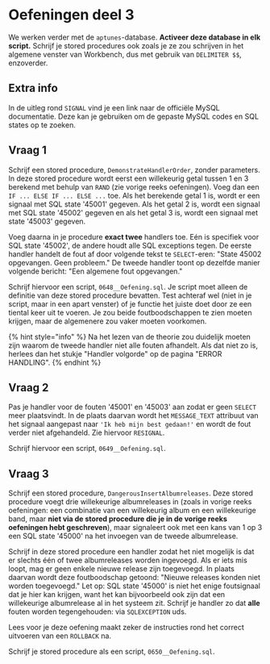 # Oefeningen deel 3

We werken verder met de `aptunes`-database. **Activeer deze database in elk script.** Schrijf je stored procedures ook zoals je ze zou schrijven in het algemene venster van Workbench, dus met gebruik van `DELIMITER $$`, enzoverder.

## Extra info

In de uitleg rond `SIGNAL` vind je een link naar de officiële MySQL documentatie. Deze kan je gebruiken om de gepaste MySQL codes en SQL states op te zoeken.

## Vraag 1

Schrijf een stored procedure, `DemonstrateHandlerOrder`, zonder parameters. In deze stored procedure wordt eerst een willekeurig getal tussen 1 en 3 berekend met behulp van `RAND` \(zie vorige reeks oefeningen\). Voeg dan een `IF ... ELSE IF ... ELSE ...` toe. Als het berekende getal 1 is, wordt er een signaal met SQL state '45001' gegeven. Als het getal 2 is, wordt een signaal met SQL state '45002' gegeven en als het getal 3 is, wordt een signaal met state '45003' gegeven.

Voeg daarna in je procedure **exact twee** handlers toe. Eén is specifiek voor SQL state '45002', de andere houdt alle SQL exceptions tegen. De eerste handler handelt de fout af door volgende tekst te `SELECT`-eren: "State 45002 opgevangen. Geen probleem." De tweede handler toont op dezelfde manier volgende bericht: "Een algemene fout opgevangen."

Schrijf hiervoor een script, `0648__Oefening.sql`. Je script moet alleen de definitie van deze stored procedure bevatten. Test achteraf wel \(niet in je script, maar in een apart venster\) of je functie het juiste doet door ze een tiental keer uit te voeren. Je zou beide foutboodschappen te zien moeten krijgen, maar de algemenere zou vaker moeten voorkomen.

{% hint style="info" %}
Na het lezen van de theorie zou duidelijk moeten zijn waarom de tweede handler niet alle fouten afhandelt. Als dat niet zo is, herlees dan het stukje "Handler volgorde" op de pagina "ERROR HANDLING".
{% endhint %}

## Vraag 2

Pas je handler voor de fouten '45001' en '45003' aan zodat er geen `SELECT` meer plaatsvindt. In de plaats daarvan wordt het `MESSAGE_TEXT` attribuut van het signaal aangepast naar `'Ik heb mijn best gedaan!'` en wordt de fout verder niet afgehandeld. Zie hiervoor `RESIGNAL`.

Schrijf hiervoor een script, `0649__Oefening.sql`.

## Vraag 3

Schrijf een stored procedure, `DangerousInsertAlbumreleases`. Deze stored procedure voegt drie willekeurige albumreleases in \(zoals in vorige reeks oefeningen: een combinatie van een willekeurig album en een willekeurige band, maar **niet via de stored procedure die je in de vorige reeks oefeningen hebt geschreven**\), maar signaleert ook met een kans van 1 op 3 een SQL state '45000' na het invoegen van de tweede albumrelease.

Schrijf in deze stored procedure een handler zodat het niet mogelijk is dat er slechts één of twee albumreleases worden ingevoegd. Als er iets mis loopt, mag er geen enkele nieuwe release zijn toegevoegd. In plaats daarvan wordt deze foutboodschap getoond: "Nieuwe releases konden niet worden toegevoegd." Let op: SQL state '45000' is niet het enige foutsignaal dat je hier kan krijgen, want het kan bijvoorbeeld ook zijn dat een willekeurige albumrelease al in het systeem zit. Schrijf je handler zo dat **alle** fouten worden tegengehouden: via `SQLEXCEPTION` uds.

Lees voor je deze oefening maakt zeker de instructies rond het correct uitvoeren van een `ROLLBACK` na.

Schrijf je stored procedure als een script, `0650__Oefening.sql`.

